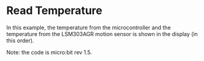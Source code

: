 # Read Temperature

In this example, the temperature from the microcontroller and the temperature from the LSM303AGR motion sensor is shown in the 
display (in this order). 

Note: the code is micro:bit rev 1.5. 

 


